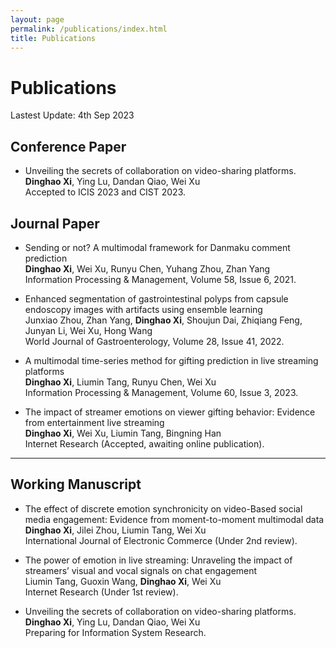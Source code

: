 ```yaml
---
layout: page
permalink: /publications/index.html
title: Publications
---
```


# Publications

Lastest Update: 4th Sep 2023&nbsp; 

## Conference Paper
- Unveiling the secrets of collaboration on video-sharing platforms.<br>**Dinghao Xi**, Ying Lu, Dandan Qiao, Wei Xu<br> Accepted to ICIS 2023 and CIST 2023.<br>

## Journal Paper
- Sending or not? A multimodal framework for Danmaku comment prediction<br>**Dinghao Xi**, Wei Xu, Runyu Chen, Yuhang Zhou, Zhan Yang<br>Information Processing & Management, Volume 58, Issue 6, 2021.
  
- Enhanced segmentation of gastrointestinal polyps from capsule endoscopy images with artifacts using ensemble learning<br> Junxiao Zhou, Zhan Yang, **Dinghao Xi**, Shoujun Dai, Zhiqiang Feng, Junyan Li, Wei Xu, Hong Wang<br>World Journal of Gastroenterology, Volume 28, Issue 41, 2022.
  
- A multimodal time-series method for gifting prediction in live streaming platforms<br>**Dinghao Xi**, Liumin Tang, Runyu Chen, Wei Xu<br>Information Processing & Management, Volume 60, Issue 3, 2023.

- The impact of streamer emotions on viewer gifting behavior: Evidence from entertainment live streaming<br>**Dinghao Xi**, Wei Xu, Liumin Tang, Bingning Han<br>Internet Research (Accepted, awaiting online publication).


---

## Working Manuscript

- The effect of discrete emotion synchronicity on video-Based social media engagement: Evidence from moment-to-moment multimodal data <br>**Dinghao Xi**, Jilei Zhou, Liumin Tang, Wei Xu<br>International Journal of Electronic Commerce (Under 2nd review).

- The power of emotion in live streaming: Unraveling the impact of streamers’ visual and vocal signals on chat engagement <br>Liumin Tang, Guoxin Wang, **Dinghao Xi**, Wei Xu <br> Internet Research (Under 1st review).

- Unveiling the secrets of collaboration on video-sharing platforms.<br>**Dinghao Xi**, Ying Lu, Dandan Qiao, Wei Xu<br>Preparing for Information System Research.
